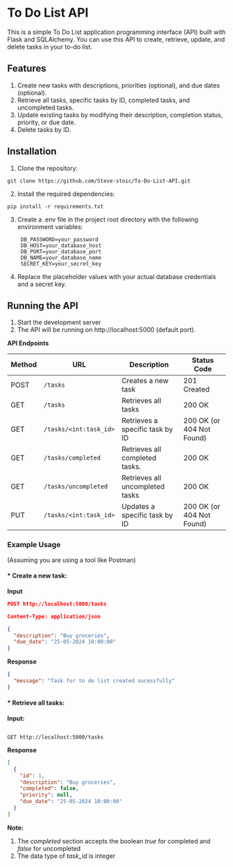 # To Do List API

This is a simple To Do List application programming interface (API) built with Flask and SQLAlchemy. You can use this API to create, retrieve, update, and delete tasks in your to-do list.

## Features

1. Create new tasks with descriptions, priorities (optional), and due dates (optional).
2. Retrieve all tasks, specific tasks by ID, completed tasks, and uncompleted tasks.
3. Update existing tasks by modifying their description, completion status, priority, or due date.
4. Delete tasks by ID.

## Installation

1. Clone the repository: 

```console
git clone https://github.com/Steve-stoic/To-Do-List-API.git
```

2. Install the required dependencies:
 
```console
pip install -r requirements.txt
```


3. Create a .env file in the project root directory with the following environment variables:
   ```DB_USERNAME=your_username
	DB_PASSWORD=your_password
	DB_HOST=your_database_host
	DB_PORT=your_database_port
	DB_NAME=your_database_name
	SECRET_KEY=your_secret_key
   ```

4. Replace the placeholder values with your actual database credentials and a secret key.

## Running the API
1. Start the development server
2. The API will be running on http://localhost:5000 (default port).
   
**API Endpoints**

| Method | URL | Description | Status Code |
|---|---|---|---|
| POST | `/tasks` | Creates a new task | 201 Created |
| GET | `/tasks` | Retrieves all tasks | 200 OK |
| GET | `/tasks/<int:task_id>` | Retrieves a specific task by ID | 200 OK (or 404 Not Found) |
| GET | `/tasks/completed` | Retrieves all completed tasks. | 200 OK |
| GET | `/tasks/uncompleted` | Retrieves all uncompleted tasks | 200 OK |
| PUT | `/tasks/<int:task_id>` | Updates a specific task by ID | 200 OK (or 404 Not Found) |

### Example Usage

(Assuming you are using a tool like Postman)

#### * Create a new task:

**Input**

```json
POST http://localhost:5000/tasks

Content-Type: application/json

{
  "description": "Buy groceries",
  "due_date": "25-05-2024 10:00:00"
}
```

**Response**

```json
{
  "message": "Task for to do list created sucessfully"
}
```
#### * Retrieve all tasks:

**Input:**
```

GET http://localhost:5000/tasks
```

**Response**
```json
[
  {
    "id": 1,
    "description": "Buy groceries",
    "completed": false,
    "priority": null,
    "due_date": "25-05-2024 10:00:00"
  }
]
```

**Note:**
1. The *completed* section accepts the boolean *true* for completed and *false* for uncompleted
2. The data type of *task_id* is integer

